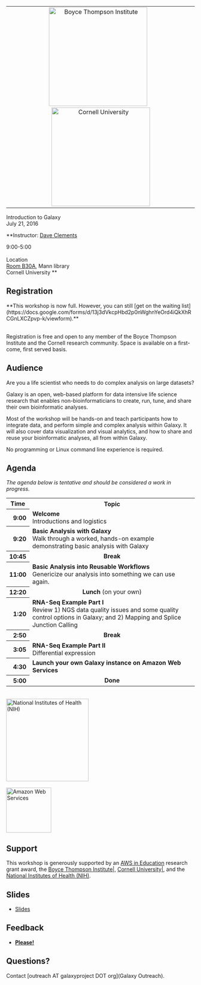 <div class='center'>
<table>
  <tr>
    <td style=" border: none; text-align: center; vertical-align: middle;"> <a href='http://bti.cornell.edu/'><img src='/Images/Logos/BTILogo.png' alt='Boyce Thompson Institute' width="263" /></a> &nbsp;&nbsp; <a href='http://cornell.edu/'><img src='/Images/Logos/CornellLogoSmall.gif' alt='Cornell University' width="263" /></a> </td>
  </tr>
</table>


<div class='title'>Introduction to Galaxy<br />July 21, 2016</div>

**Instructor: [Dave Clements](/src/DaveClements/index.md)

9:00-5:00<br /><br />
Location <br />
[Room B30A](https://mannlib.cornell.edu/rooms-labs/classrooms-labs/b30a-computer-lab), Mann library<br />
Cornell University
**
</div>

## Registration

<div class='center'>
**This workshop is now full.  However, you can still [get on the waiting list](https://docs.google.com/forms/d/13j3dVkcpHbd2p0nWghnYeOrd4iQkXhRCGnLXCZpvp-k/viewform).**
</div><br />


Registration is free and open to any member of the Boyce Thompson Institute and the Cornell research community. Space is available on a first-come, first served basis.

## Audience
Are you a life scientist who needs to do complex analysis on large datasets?

Galaxy is an open, web-based platform for data intensive life science research that enables non-bioinformaticians to create, run, tune, and share their own bioinformatic analyses.

Most of the workshop will be hands-on and teach participants how to integrate data, and perform simple and complex analysis within Galaxy.  It will also cover data visualization and visual analytics, and how to share and reuse your bioinformatic analyses, all from within Galaxy.

No programming or Linux command line experience is required.

## Agenda

*The agenda below is tentative and should be considered a work in progress.*

<table>
  <tr class="th" >
    <th> Time </th>
    <th> Topic </th>
  </tr>
  <tr>
    <th style=" text-align: right;"> 9:00 </th>
    <td> <strong>Welcome</strong><div class='indent'>Introductions and logistics</div> </td>
  </tr>
  <tr>
    <th style=" text-align: right;"> 9:20 </th>
    <td> <strong>Basic Analysis with Galaxy</strong><div class='indent'>Walk through a worked, hands-on example demonstrating basic analysis with Galaxy</div> </td>
  </tr>
  <tr>
    <th style=" text-align: right;"> 10:45 </th>
    <td style=" text-align: center;"> <strong>Break</strong> </td>
  </tr>
  <tr>
    <th style=" text-align: right;"> 11:00 </th>
    <td> <strong>Basic Analysis into Reusable Workflows</strong><div class='indent'>Genericize our analysis into something we can use again.</div> </td>
  </tr>
  <tr>
    <th style=" text-align: right;"> 12:20 </th>
    <td style=" text-align: center;"> <strong>Lunch</strong> (on your own) </td>
  </tr>
  <tr>
    <th style=" text-align: right;"> 1:20 </th>
    <td> <strong>RNA-Seq Example Part I</strong><div class='indent'>Review 1) NGS data quality issues and some quality control options in Galaxy; and 2) Mapping and Splice Junction Calling</div> </td>
  </tr>
  <tr>
    <th style=" text-align: right;"> 2:50 </th>
    <td style=" text-align: center;"> <strong>Break</strong> </td>
  </tr>
  <tr>
    <th style=" text-align: right;"> 3:05 </th>
    <td> <strong>RNA-Seq Example Part II</strong><div class='indent'> Differential expression</div> </td>
  </tr>
  <tr>
    <th style=" text-align: right;"> 4:30 </th>
    <td> <strong>Launch your own Galaxy instance on Amazon Web Services</strong> </td>
  </tr>
  <tr>
    <th style=" text-align: right;"> 5:00 </th>
    <td style=" text-align: center;"> <strong>Done</strong> </td>
  </tr>
</table>



<div class='right'><br />
<a href='http://www.nih.gov/'><img src='/Images/Logos/NIHwithTagline.png' alt='National Institutes of Health (NIH)' width="220" /></a><br /><br />
<div class='right'><a href='http://aws.amazon.com/'><img src='/Images/Logos/AWSLogo.png' alt='Amazon Web Services' width="120" /></a></div></div>

## Support

This workshop is generously supported by an [AWS in Education](http://aws.amazon.com/education/) research grant award, the [Boyce Thompson Institute|](http://bti.cornell.edu/), [Cornell University|](http://cornell.edu/), and the [National Institutes of Health (NIH)](http://www.nih.gov/).

## Slides

* [Slides](ATTACHMENT_URLDocuments/Presentations/20160CornellWorkshop.pdf)

## Feedback

* **[Please!](http://bit.ly/btigxy_feedback)**

## Questions?

Contact [outreach AT galaxyproject DOT org](Galaxy Outreach).
